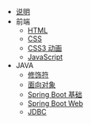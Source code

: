 * [说明](/)
* 前端
  * [HTML](web/html.md)
  * [CSS](web/css.md)
  * [CSS3 动画](web/css3.md)
  * [JavaScript](web/javascript.md)
* JAVA
  * [修饰符](java/modifier.md)
  * [面向对象](java/oop.md)
  * [Spring Boot 基础](java/Spring-Boot.md)
  * [Spring Boot Web](java/spring-boot-web.md)
  * [JDBC](java/spring-boot-data-jdbc.md)
  
  

